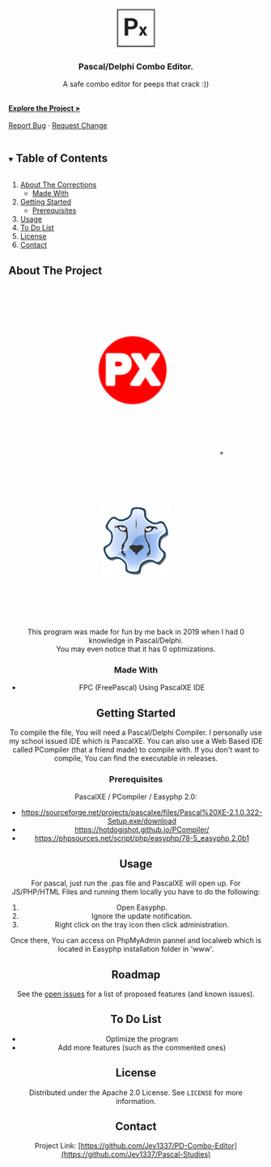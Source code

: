 <!--
*** Thanks for checking out the Best-README-Template. If you have a suggestion
*** that would make this better, please fork the repo and create a pull request
*** or simply open an issue with the tag "enhancement".
*** Thanks again! Now go create something AMAZING! :D
***
***
***
*** To avoid retyping too much info. Do a search and replace for the following:
*** github_username, repo_name, twitter_handle, email, project_title, project_description
--> 



<!-- PROJECT SHIELDS -->
<!--
*** I'm using markdown "reference style" links for readability.
*** Reference links are enclosed in brackets [ ] instead of parentheses ( ).
*** See the bottom of this document for the declaration of the reference variables
*** for contributors-url, forks-url, etc. This is an optional, concise syntax you may use.
*** https://www.markdownguide.org/basic-syntax/#reference-style-links
-->
<!--
[![Contributors][contributors-shield]][contributors-url]
[![Forks][forks-shield]][forks-url]
[![Stargazers][stars-shield]][stars-url]
[![Issues][issues-shield]][issues-url]
[![MIT License][license-shield]][license-url]
-->


<!-- PROJECT LOGO -->
<br />
<p align="center">
  <a href="https://github.com/Jev1337/PD-Combo-Editor">
    <img src="explorer_0KnDLzyOVG.png" alt="Logo" width="80" height="80">
  </a>

  <h3 align="center">Pascal/Delphi Combo Editor.</h3>

  <p align="center">
    A safe combo editor for peeps that crack :))
	  </p>
    <br />
    <a href="https://github.com/Jev1337/PD-Combo-Editor"><strong>Explore the Project »</strong></a>
    <br />
    <br />
    <a href="https://github.com/Jev1337/PD-Combo-Editor/issues">Report Bug</a>
    ·
    <a href="https://github.com/Jev1337/PD-Combo-Editor/issues">Request Change</a>

</p>



<!-- TABLE OF CONTENTS -->
<details open="open">
  <summary><h2 style="display: inline-block">Table of Contents</h2></summary>
  <ol>
    <li>
      <a href="#about-the-corrections">About The Corrections</a>
      <ul>
        <li><a href="#made-with">Made With</a></li>
      </ul>
    </li>
    <li>
      <a href="#getting-started">Getting Started</a>
      <ul>
        <li><a href="#prerequisites">Prerequisites</a></li>
      </ul>
    </li>
    <li><a href="#usage">Usage</a></li>
	<li><a href="#To-Do-List">To Do List</a></li>
    <li><a href="#license">License</a></li>
    <li><a href="#contact">Contact</a></li>
  </ol>
</details>



<!-- ABOUT THE Corrections -->
## About The Project

<div align="center"><a href="https://sourceforge.net/projects/pascalxe/" target="_blank"><img src="icon.png" alt="Logo" width="135" height="135" style="border:0px;margin:100px;clear:both;"></a> + <a href="https://www.freepascal.org/" target="_blank"><img src="fpc.png" alt="Logo" width="135" height="135" style="border:0px;margin:100px;clear:both;"></a><br>
This program was made for fun by me back in 2019 when I had 0 knowledge in Pascal/Delphi.
<br>You may even notice that it has 0 optimizations.

### Made With

* []()FPC (FreePascal) Using PascalXE IDE

<!-- GETTING STARTED -->
## Getting Started

To compile the file, You will need a Pascal/Delphi Compiler. I personally use my school issued IDE which is PascalXE. You can also use a Web Based IDE called PCompiler (that a friend made) to compile with.
If you don't want to compile, You can find the executable in releases.

### Prerequisites

PascalXE / PCompiler / Easyphp 2.0:
* https://sourceforge.net/projects/pascalxe/files/Pascal%20XE-2.1.0.322-Setup.exe/download
* https://hotdogishot.github.io/PCompiler/ <br>
* https://phpsources.net/script/php/easyphp/78-5_easyphp,2.0b1
<!-- USAGE EXAMPLES -->
## Usage

For pascal, just run the .pas file and PascalXE will open up.
For JS/PHP/HTML Files and running them locally you have to do the following:
  <ol>
    <li>Open Easyphp.</li>
    <li>Ignore the update notification.</li>
    <li>Right click on the tray icon then click administration.</li>
  </ol>
Once there, You can access on PhpMyAdmin pannel and localweb which is located in Easyphp installation folder in 'www'. 

<!-- ROADMAP -->
## Roadmap

See the [open issues](https://github.com/Jev1337/Pascal-Studies/issues) for a list of proposed features (and known issues).

<!-- TO DO LIST -->
## To Do List
* Optimize the program
* Add more features (such as the commented ones)
<!-- LICENSE -->
## License

Distributed under the Apache 2.0 License. See `LICENSE` for more information.



<!-- CONTACT -->
## Contact

Project Link: [https://github.com/Jev1337/PD-Combo-Editor](https://github.com/Jev1337/Pascal-Studies)







<!-- MARKDOWN LINKS & IMAGES -->
<!-- https://www.markdownguide.org/basic-syntax/#reference-style-links -->
[contributors-shield]: https://img.shields.io/github/contributors/Jev1337/PD-Combo-Editor.svg?style=for-the-badge
[contributors-url]: https://github.com/Jev1337/PD-Combo-Editor/graphs/contributors
[forks-shield]: https://img.shields.io/github/forks/Jev1337/PD-Combo-Editor.svg?style=for-the-badge
[forks-url]: https://github.com/Jev1337/PD-Combo-Editor/network/members
[stars-shield]: https://img.shields.io/github/stars/Jev1337/PD-Combo-Editor.svg?style=for-the-badge
[stars-url]: https://github.com/Jev1337/PD-Combo-Editor/stargazers
[issues-shield]: https://img.shields.io/github/issues/Jev1337/PD-Combo-Editor.svg?style=for-the-badge
[issues-url]: https://github.com/Jev1337/PD-Combo-Editor/issues
[license-shield]: https://img.shields.io/github/license/Jev1337/PD-Combo-Editor?style=for-the-badge
[license-url]: https://github.com/Jev1337/PD-Combo-Editor/blob/master/LICENSE.txt
